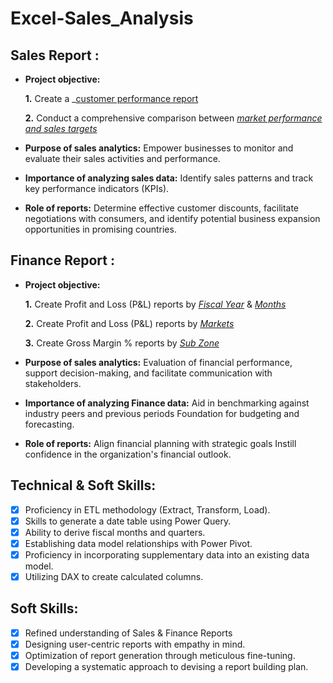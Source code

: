 # Excel-Sales_Analysis

## Sales Report :


- **Project objective:** 

    **1.** Create a _[customer performance report](https://github.com/Dhruv095/Excel-Sales_Analysis/blob/main/Customer%20Performance%20Report.pdf)

    **2.** Conduct a comprehensive comparison between _[market performance and sales targets](https://github.com/Dhruv095/Excel-Sales_Analysis/blob/main/Market%20Performance%20vs%20Target%20Report.pdf)_

- **Purpose of sales analytics:** Empower businesses to monitor and evaluate their sales activities and performance.

- **Importance of analyzing sales data:** Identify sales patterns and track key performance indicators (KPIs).

- **Role of reports:** Determine effective customer discounts, facilitate negotiations with consumers, and identify potential business expansion opportunities in promising countries.


## Finance Report :

- **Project objective:** 

    **1.** Create Profit and Loss (P&L) reports by _[Fiscal Year](https://github.com/Dhruv095/Excel-Sales_Analysis/blob/main/P%26L%20Statement%20by%20Fiscal%20Year.pdf)_ & _[Months](https://github.com/Dhruv095/Excel-Sales_Analysis/blob/main/P%26L%20Statement%20by%20Months.pdf)_ 

   **2.** Create Profit and Loss (P&L) reports by _[Markets](https://github.com/Dhruv095/Excel-Sales_Analysis/blob/main/P%26L%20Statement%20by%20Markets.pdf)_

   **3.** Create Gross Margin % reports by _[Sub Zone](https://github.com/Dhruv095/Excel-Sales_Analysis/blob/main/Gross%20Margin%20Percentage%20by%20Sub%20Zone.pdf)_

- **Purpose of sales analytics:** Evaluation of financial performance, support decision-making, and facilitate communication with stakeholders.

- **Importance of analyzing Finance data:** Aid in benchmarking against industry peers and previous periods Foundation for budgeting and forecasting.

- **Role of reports:** Align financial planning with strategic goals Instill confidence in the organization's financial outlook.


## Technical & Soft Skills:
- [x]	Proficiency in ETL methodology (Extract, Transform, Load).
- [x]	Skills to generate a date table using Power Query.
- [x]	Ability to derive fiscal months and quarters.
- [x]	Establishing data model relationships with Power Pivot.
- [x]	Proficiency in incorporating supplementary data into an existing data model.
- [x]	Utilizing DAX to create calculated columns.

## Soft Skills:
- [x]	Refined understanding of Sales & Finance Reports
- [x]	Designing user-centric reports with empathy in mind.
- [x]	Optimization of report generation through meticulous fine-tuning.
- [x]	Developing a systematic approach to devising a report building plan.
